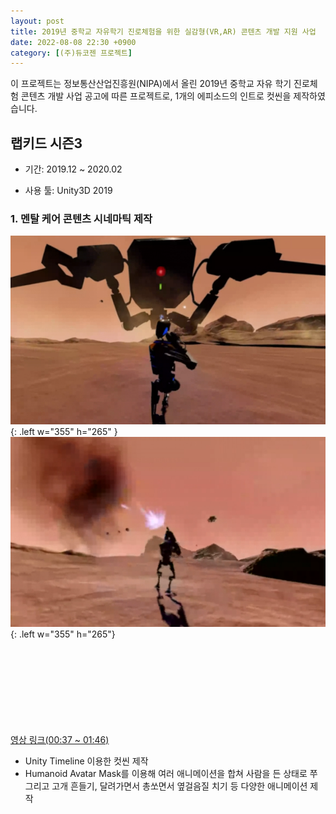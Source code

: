 ```yaml
---
layout: post
title: 2019년 중학교 자유학기 진로체험을 위한 실감형(VR,AR) 콘텐츠 개발 지원 사업
date: 2022-08-08 22:30 +0900
category: [(주)듀코젠 프로젝트]
---
```


이 프로젝트는 정보통산산업진흥원(NIPA)에서 올린 2019년 중학교 자유 학기 진로체험 콘텐츠 개발 사업 공고에 따른 프로젝트로, 1개의 에피소드의 인트로 컷씬을 제작하였습니다.

## 랩키드 시즌3
- 기간: 2019.12 ~ 2020.02

- 사용 툴: Unity3D 2019

### 1. 멘탈 케어 콘텐츠 시네마틱 제작

![img-description](/assets/Labkid3Images/Mental_3.png){: .left w="355" h="265" }
![img-description](/assets/Labkid3Images/Mental_2.png){: .left w="355" h="265"}
<br/><br/><br/><br/><br/><br/><br/><br/><br/>

[영상 링크(00:37 ~ 01:46)](https://vimeo.com/599334109/e3dcf225f3)

- Unity Timeline 이용한 컷씬 제작
- Humanoid Avatar Mask를 이용해 여러 애니메이션을 합쳐 사람을 든 상태로 쭈그리고 고개 흔들기, 달려가면서 총쏘면서 옆걸음질 치기 등 다양한 애니메이션 제작